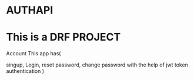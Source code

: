 

# AUTHAPI  
# This is a DRF PROJECT 



Account This app has(

singup, Login, reset password, change password 
with the help of jwt token authentication 
)

